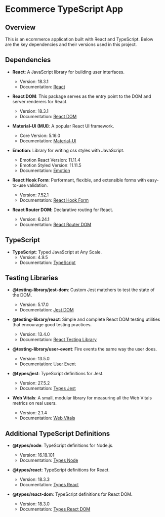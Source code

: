 # Ecommerce TypeScript App

## Overview
This is an ecommerce application built with React and TypeScript. Below are the key dependencies and their versions used in this project.

## Dependencies

- **React**: A JavaScript library for building user interfaces.
  - Version: 18.3.1
  - Documentation: [React](https://reactjs.org/)

- **React DOM**: This package serves as the entry point to the DOM and server renderers for React.
  - Version: 18.3.1
  - Documentation: [React DOM](https://reactjs.org/docs/react-dom.html)

- **Material-UI (MUI)**: A popular React UI framework.
  - Core Version: 5.16.0
  - Documentation: [Material-UI](https://mui.com/)

- **Emotion**: Library for writing css styles with JavaScript.
  - Emotion React Version: 11.11.4
  - Emotion Styled Version: 11.11.5
  - Documentation: [Emotion](https://emotion.sh/docs/introduction)

- **React Hook Form**: Performant, flexible, and extensible forms with easy-to-use validation.
  - Version: 7.52.1
  - Documentation: [React Hook Form](https://react-hook-form.com/)

- **React Router DOM**: Declarative routing for React.
  - Version: 6.24.1
  - Documentation: [React Router DOM](https://reactrouter.com/)

## TypeScript

- **TypeScript**: Typed JavaScript at Any Scale.
  - Version: 4.9.5
  - Documentation: [TypeScript](https://www.typescriptlang.org/)

## Testing Libraries

- **@testing-library/jest-dom**: Custom Jest matchers to test the state of the DOM.
  - Version: 5.17.0
  - Documentation: [Jest DOM](https://github.com/testing-library/jest-dom)

- **@testing-library/react**: Simple and complete React DOM testing utilities that encourage good testing practices.
  - Version: 13.4.0
  - Documentation: [React Testing Library](https://testing-library.com/docs/react-testing-library/intro/)

- **@testing-library/user-event**: Fire events the same way the user does.
  - Version: 13.5.0
  - Documentation: [User Event](https://testing-library.com/docs/ecosystem-user-event/)

- **@types/jest**: TypeScript definitions for Jest.
  - Version: 27.5.2
  - Documentation: [Types Jest](https://github.com/DefinitelyTyped/DefinitelyTyped/tree/master/types/jest)

- **Web Vitals**: A small, modular library for measuring all the Web Vitals metrics on real users.
  - Version: 2.1.4
  - Documentation: [Web Vitals](https://github.com/GoogleChrome/web-vitals)

## Additional TypeScript Definitions

- **@types/node**: TypeScript definitions for Node.js.
  - Version: 16.18.101
  - Documentation: [Types Node](https://github.com/DefinitelyTyped/DefinitelyTyped/tree/master/types/node)

- **@types/react**: TypeScript definitions for React.
  - Version: 18.3.3
  - Documentation: [Types React](https://github.com/DefinitelyTyped/DefinitelyTyped/tree/master/types/react)

- **@types/react-dom**: TypeScript definitions for React DOM.
  - Version: 18.3.0
  - Documentation: [Types React DOM](https://github.com/DefinitelyTyped/DefinitelyTyped/tree/master/types/react-dom)

